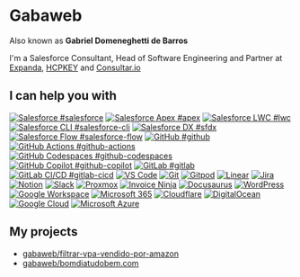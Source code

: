 # Gabaweb

Also known as **Gabriel Domeneghetti de Barros**

I'm a Salesforce Consultant, Head of Software Engineering and Partner at [Expanda](https://expanda.com.br), [HCPKEY](https://hcpkey.com) and [Consultar.io](https://consultar.io/)

## I can help you with

[![Salesforce #salesforce](https://img.shields.io/badge/Salesforce-00A1E0.svg?style=for-the-badge&logo=Salesforce&logoColor=white)](https://github.com/topics/salesforce)
[![Salesforce Apex #apex](https://img.shields.io/badge/Apex-00A1E0.svg?style=for-the-badge&logo=Salesforce&logoColor=white)](https://github.com/topics/apex)
[![Salesforce LWC #lwc](https://img.shields.io/badge/LWC-00A1E0.svg?style=for-the-badge&logo=Salesforce&logoColor=white)](https://github.com/topics/lwc)
[![Salesforce CLI #salesforce-cli](https://img.shields.io/badge/CLI-00A1E0.svg?style=for-the-badge&logo=Salesforce&logoColor=white)](https://github.com/topics/salesforce-cli)
[![Salesforce DX #sfdx](https://img.shields.io/badge/DX-00A1E0.svg?style=for-the-badge&logo=Salesforce&logoColor=white)](https://github.com/topics/sfdx)
[![Salesforce Flow #salesforce-flow](https://img.shields.io/badge/Flow-00A1E0.svg?style=for-the-badge&logo=Salesforce&logoColor=white)](https://github.com/topics/salesforce-flow)
[![GitHub #github](https://img.shields.io/badge/GitHub-181717.svg?style=for-the-badge&logo=GitHub&logoColor=white)](https://github.com/topics/github)
[![GitHub Actions #github-actions](https://img.shields.io/badge/Actions-181717.svg?style=for-the-badge&logo=GitHub&logoColor=white)](https://github.com/topics/github-actions)
[![GitHub Codespaces #github-codespaces](https://img.shields.io/badge/Codespaces-181717.svg?style=for-the-badge&logo=GitHub&logoColor=white)](https://github.com/topics/github-codespaces)
[![GitHub Copilot #github-copilot](https://img.shields.io/badge/Copilot-181717.svg?style=for-the-badge&logo=GitHub&logoColor=white)](https://github.com/topics/github-copilot)
[![GitLab #gitlab](https://img.shields.io/badge/GitLab-FC6D26.svg?style=for-the-badge&logo=GitLab&logoColor=white)](https://github.com/topics/gitlab)
[![GitLab CI/CD #gitlab-cicd](https://img.shields.io/badge/CI/CD-FC6D26.svg?style=for-the-badge&logo=GitLab&logoColor=white)](https://github.com/topics/gitlab-cicd)
[![VS Code](https://img.shields.io/badge/VS_Code-007ACC.svg?style=for-the-badge&logo=Visual-Studio-Code&logoColor=white)](https://github.com/gabaweb/)
[![Git](https://img.shields.io/badge/Git-F05032.svg?style=for-the-badge&logo=Git&logoColor=white)](https://github.com/gabaweb/)
[![Gitpod](https://img.shields.io/badge/Gitpod-FFAE33.svg?style=for-the-badge&logo=Gitpod&logoColor=black)](https://github.com/gabaweb/)
[![Linear](https://img.shields.io/badge/Linear-5E6AD2.svg?style=for-the-badge&logo=Linear&logoColor=white)](https://github.com/gabaweb/)
[![Jira](https://img.shields.io/badge/Jira-0052CC.svg?style=for-the-badge&logo=Jira&logoColor=white)](https://github.com/gabaweb/)
[![Notion](https://img.shields.io/badge/Notion-000000.svg?style=for-the-badge&logo=Notion&logoColor=white)](https://github.com/gabaweb/)
[![Slack](https://img.shields.io/badge/Slack-4A154B.svg?style=for-the-badge&logo=Slack&logoColor=white)](https://github.com/gabaweb/)
[![Proxmox](https://img.shields.io/badge/Proxmox-E57000.svg?style=for-the-badge&logo=Proxmox&logoColor=white)](https://github.com/gabaweb/)
[![Invoice Ninja](https://img.shields.io/badge/Invoice_Ninja-000000.svg?style=for-the-badge&logo=Invoice-Ninja&logoColor=white)](https://github.com/gabaweb/)
[![Docusaurus](https://img.shields.io/badge/Docusaurus-3ECC5F.svg?style=for-the-badge&logo=Docusaurus&logoColor=white)](https://github.com/gabaweb/)
[![WordPress](https://img.shields.io/badge/WordPress-21759B.svg?style=for-the-badge&logo=WordPress&logoColor=white)](https://github.com/gabaweb/)
[![Google Workspace](https://img.shields.io/badge/Google_Workspace-4285F4.svg?style=for-the-badge&logo=Google&logoColor=white)](https://github.com/gabaweb/)
[![Microsoft 365](https://img.shields.io/badge/Microsoft_365-5E5E5E.svg?style=for-the-badge&logo=Microsoft&logoColor=white)](https://github.com/gabaweb/)
[![Cloudflare](https://img.shields.io/badge/Cloudflare-F38020.svg?style=for-the-badge&logo=Cloudflare&logoColor=white)](https://github.com/gabaweb/)
[![DigitalOcean](https://img.shields.io/badge/DigitalOcean-0080FF.svg?style=for-the-badge&logo=DigitalOcean&logoColor=white)](https://github.com/gabaweb/)
[![Google Cloud](https://img.shields.io/badge/Google_Cloud-4285F4.svg?style=for-the-badge&logo=Google-Cloud&logoColor=white)](https://github.com/gabaweb/)
[![Microsoft Azure](https://img.shields.io/badge/Microsoft_Azure-0078D4.svg?style=for-the-badge&logo=Microsoft-Azure&logoColor=white)](https://github.com/gabaweb/)

## My projects

- [gabaweb/filtrar-vpa-vendido-por-amazon](https://github.com/gabaweb/filtrar-vpa-vendido-por-amazon)
- [gabaweb/bomdiatudobem.com](https://github.com/gabaweb/bomdiatudobem.com)
